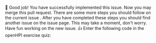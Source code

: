🎉 Good job! You have successfully implemented this issue. Now you may merge this pull request. There are some more steps you should follow on the current issue . After you have completed these steps you should find another issue on the issue page. This may take a moment, don't worry. Have fun working on the new issue. 👍 Enter the following code in the openHPI exercise quiz:

